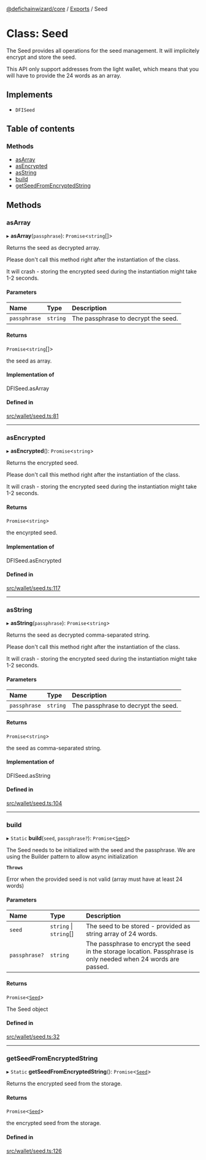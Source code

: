 [@defichainwizard/core](../README.md) / [Exports](../modules.md) / Seed

# Class: Seed

The Seed provides all operations for the seed management. It will implicitely encrypt and store the seed.

This API only support addresses from the light wallet, which means that you will have to provide the 24 words as an array.

## Implements

- `DFISeed`

## Table of contents

### Methods

- [asArray](Seed.md#asarray)
- [asEncrypted](Seed.md#asencrypted)
- [asString](Seed.md#asstring)
- [build](Seed.md#build)
- [getSeedFromEncryptedString](Seed.md#getseedfromencryptedstring)

## Methods

### asArray

▸ **asArray**(`passphrase`): `Promise`<`string`[]\>

Returns the seed as decrypted array.

Please don't call this method right after the instantiation of the class.

It will crash - storing the encrypted seed during the instantiation might take 1-2 seconds.

#### Parameters

| Name | Type | Description |
| :------ | :------ | :------ |
| `passphrase` | `string` | The passphrase to decrypt the seed. |

#### Returns

`Promise`<`string`[]\>

the seed as array.

#### Implementation of

DFISeed.asArray

#### Defined in

[src/wallet/seed.ts:81](https://github.com/DeFiChain-Wizard/core-library-frontend/blob/c4927dd/src/wallet/seed.ts#L81)

___

### asEncrypted

▸ **asEncrypted**(): `Promise`<`string`\>

Returns the encrypted seed.

Please don't call this method right after the instantiation of the class.

It will crash - storing the encrypted seed during the instantiation might take 1-2 seconds.

#### Returns

`Promise`<`string`\>

the encyrpted seed.

#### Implementation of

DFISeed.asEncrypted

#### Defined in

[src/wallet/seed.ts:117](https://github.com/DeFiChain-Wizard/core-library-frontend/blob/c4927dd/src/wallet/seed.ts#L117)

___

### asString

▸ **asString**(`passphrase`): `Promise`<`string`\>

Returns the seed as decrypted comma-separated string.

Please don't call this method right after the instantiation of the class.

It will crash - storing the encrypted seed during the instantiation might take 1-2 seconds.

#### Parameters

| Name | Type | Description |
| :------ | :------ | :------ |
| `passphrase` | `string` | The passphrase to decrypt the seed. |

#### Returns

`Promise`<`string`\>

the seed as comma-separated string.

#### Implementation of

DFISeed.asString

#### Defined in

[src/wallet/seed.ts:104](https://github.com/DeFiChain-Wizard/core-library-frontend/blob/c4927dd/src/wallet/seed.ts#L104)

___

### build

▸ `Static` **build**(`seed`, `passphrase?`): `Promise`<[`Seed`](Seed.md)\>

The Seed needs to be initialized with the seed and the passphrase.
We are using the Builder pattern to allow async initialization

**`Throws`**

Error when the provided seed is not valid (array must have at least 24 words)

#### Parameters

| Name | Type | Description |
| :------ | :------ | :------ |
| `seed` | `string` \| `string`[] | The seed to be stored - provided as string array of 24 words. |
| `passphrase?` | `string` | The passphrase to encrypt the seed in the storage location. Passphrase is only needed when 24 words are passed. |

#### Returns

`Promise`<[`Seed`](Seed.md)\>

The Seed object

#### Defined in

[src/wallet/seed.ts:32](https://github.com/DeFiChain-Wizard/core-library-frontend/blob/c4927dd/src/wallet/seed.ts#L32)

___

### getSeedFromEncryptedString

▸ `Static` **getSeedFromEncryptedString**(): `Promise`<[`Seed`](Seed.md)\>

Returns the encrypted seed from the storage.

#### Returns

`Promise`<[`Seed`](Seed.md)\>

the encrypted seed from the storage.

#### Defined in

[src/wallet/seed.ts:126](https://github.com/DeFiChain-Wizard/core-library-frontend/blob/c4927dd/src/wallet/seed.ts#L126)
